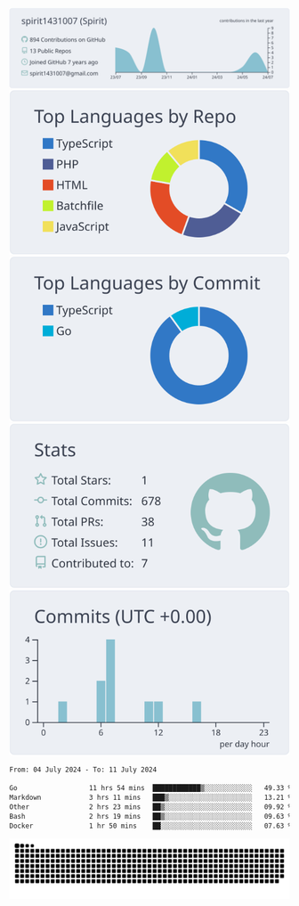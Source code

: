 [![](https://raw.githubusercontent.com/spirit1431007/spirit1431007/master/profile-summary-card-output/nord_bright/0-profile-details.svg)](https://git.io/spiritx)
[![](https://raw.githubusercontent.com/spirit1431007/spirit1431007/master/profile-summary-card-output/nord_bright/1-repos-per-language.svg)](https://git.io/spiritx) [![](https://raw.githubusercontent.com/spirit1431007/spirit1431007/master/profile-summary-card-output/nord_bright/2-most-commit-language.svg)](https://git.io/spiritx)
[![](https://raw.githubusercontent.com/spirit1431007/spirit1431007/master/profile-summary-card-output/nord_bright/3-stats.svg)](https://git.io/spiritx) [![](https://raw.githubusercontent.com/spirit1431007/spirit1431007/master/profile-summary-card-output/nord_bright/4-productive-time.svg)](https://git.io/spiritx)

<!--START_SECTION:waka-->

```txt
From: 04 July 2024 - To: 11 July 2024

Go                  11 hrs 54 mins  ████████████▒░░░░░░░░░░░░   49.33 %
Markdown            3 hrs 11 mins   ███▒░░░░░░░░░░░░░░░░░░░░░   13.21 %
Other               2 hrs 23 mins   ██▒░░░░░░░░░░░░░░░░░░░░░░   09.92 %
Bash                2 hrs 19 mins   ██▒░░░░░░░░░░░░░░░░░░░░░░   09.63 %
Docker              1 hr 50 mins    ██░░░░░░░░░░░░░░░░░░░░░░░   07.63 %
```

<!--END_SECTION:waka-->

![contribution](https://github.com/spirit1431007/spirit1431007/blob/output/github-contribution-grid-snake.svg)
